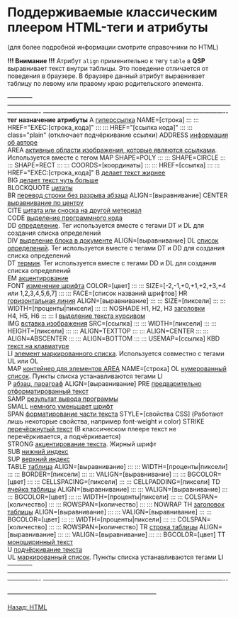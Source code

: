 # Поддерживаемые классическим плеером HTML-теги и атрибуты

(для более подробной информации смотрите справочники по HTML)

**!!! Внимание !!!** Атрибут `align` применительно к тегу `table` в **QSP** выравнивает текст внутри таблицы. Это поведение отличается от поведения в браузере. В браузере данный атрибут выравнивает таблицу по левому или правому краю родительского элемента.

  ———— —————————————————————————————————————————- —————————————————————————————--
  **тег**      **назначение**                                                                                                               **атрибуты**
  A            [гиперссылка](http://htmlbook.ru/html/a)                                                                                     NAME=\[строка\]
  :::          :::                                                                                                                          HREF="EXEC:\[строка_кода\]"
  :::          :::                                                                                                                          HREF="\[ссылка кода\]"
  :::          :::                                                                                                                          class="plain" (отключает подчёркивание ссылки)
  ADDRESS      [информация об авторе](http://htmlbook.ru/html/address)                                                                      
  AREA         [активные области изображения, которые являются ссылками](http://htmlbook.ru/html/area). Используется вместе с тегом MAP     SHAPE=POLY
  :::          :::                                                                                                                          SHAPE=CIRCLE
  :::          :::                                                                                                                          SHAPE=RECT
  :::          :::                                                                                                                          COORDS=\[координаты\]
  :::          :::                                                                                                                          HREF=\[ссылка\]
  :::          :::                                                                                                                          HREF="EXEC:\[строка_кода\]"
  B            [делает текст жирнее](http://htmlbook.ru/html/b)                                                                             
  BIG          [делает текст чуть больше](http://htmlbook.ru/html/big)                                                                      
  BLOCKQUOTE   [цитаты](http://htmlbook.ru/html/blockquote)                                                                                 
  BR           [перевод строки без разрыва абзаца](http://htmlbook.ru/html/br)                                                              ALIGN=\[выравнивание\]
  CENTER       [выравнивание по центру](http://htmlbook.ru/html/center)                                                                     
  CITE         [цитата или сноска на другой метериал](http://htmlbook.ru/html/cite)                                                         
  CODE         [выделение программного кода](http://htmlbook.ru/html/code)                                                                  
  DD           [определение](http://htmlbook.ru/html/dd). Тег используется вместе с тегами DT и DL для создания списка определений          
  DIV          [выделение блока в документе](http://htmlbook.ru/html/div)                                                                   ALIGN=\[выравнивание\]
  DL           [список определений](http://htmlbook.ru/html/dl). Тег используется вместе с тегами DT и DD для создания списка определений   
  DT           [термин](http://htmlbook.ru/html/dt). Тег используется вместе с тегами DD и DL для создания списка определений               
  EM           [акцентирование](http://htmlbook.ru/html/em)                                                                                 
  FONT         [изменение шрифта](http://htmlbook.ru/html/font)                                                                             COLOR=\[цвет\]
  :::          :::                                                                                                                          SIZE=\[-2,-1,+0,+1,+2,+3,+4 или 1,2,3,4,5,6,7\]
  :::          :::                                                                                                                          FACE=\[список названий шрифтов\]
  HR           [горизонтальная линия](http://htmlbook.ru/html/hr)                                                                           ALIGN=\[выравнивание\]
  :::          :::                                                                                                                          SIZE=\[пиксели\]
  :::          :::                                                                                                                          WIDTH=\[проценты\|пиксели\]
  :::          :::                                                                                                                          NOSHADE
  H1, H2, H3   [заголовки](http://htmlbook.ru/html/h1)                                                                                      
  H4, H5, H6   :::                                                                                                                          :::
  I            [выделение текста курсивом](http://htmlbook.ru/html/i)                                                                       
  IMG          [вставка изображения](http://htmlbook.ru/html/img)                                                                           SRC=\[ссылка\]
  :::          :::                                                                                                                          WIDTH=\[пиксели\]
  :::          :::                                                                                                                          HEIGHT=\[пиксели\]
  :::          :::                                                                                                                          ALIGN=TEXTTOP
  :::          :::                                                                                                                          ALIGN=CENTER
  :::          :::                                                                                                                          ALIGN=ABSCENTER
  :::          :::                                                                                                                          ALIGN=BOTTOM
  :::          :::                                                                                                                          USEMAP=\[ссылка\]
  KBD          [текст на клавиатуре](http://htmlbook.ru/html/kbd)                                                                           
  LI           [элемент маркированного списка](http://htmlbook.ru/html/li). Используется совместно с тегами UL или OL                       
  MAP          [контейнер для элементов AREA](http://htmlbook.ru/html/map)                                                                  NAME=\[строка\]
  OL           [нумерованный список](http://htmlbook.ru/html/ol). Пункты списка устанавливаются тегами LI                                   
  P            [абзац, параграф](http://htmlbook.ru/html/p)                                                                                 ALIGN=\[выравнивание\]
  PRE          [предварительно отформатированный текст](http://htmlbook.ru/html/pre)                                                        
  SAMP         [результат вывода программы](http://htmlbook.ru/html/samp)                                                                   
  SMALL        [немного уменьшает шрифт](http://htmlbook.ru/html/small)                                                                     
  SPAN         [форматирование части текста](http://htmlbook.ru/html/span)                                                                  STYLE=\[свойства CSS\] (Работают лишь некоторые свойства, например font-weight и color)
  STRIKE       [перечёркнутый текст](http://htmlbook.ru/html/strike) (В классическом плеере текст не перечёркивается, а подчёркивается)     
  STRONG       [акцентирование текста](http://htmlbook.ru/html/strong). Жирный шрифт                                                        
  SUB          [нижний индекс](http://htmlbook.ru/html/sub)                                                                                 
  SUP          [верхний индекс](http://htmlbook.ru/html/sup)                                                                                
  TABLE        [таблица](http://htmlbook.ru/html/table)                                                                                     ALIGN=\[выравнивание\]
  :::          :::                                                                                                                          WIDTH=\[проценты\|пиксели\]
  :::          :::                                                                                                                          BORDER=\[пиксели\]
  :::          :::                                                                                                                          VALIGN=\[выравнивание\]
  :::          :::                                                                                                                          BGCOLOR=\[цвет\]
  :::          :::                                                                                                                          CELLSPACING=\[пиксели\]
  :::          :::                                                                                                                          CELLPADDING=\[пиксели\]
  TD           [ячейка таблицы](http://htmlbook.ru/html/td)                                                                                 ALIGN=\[выравнивание\]
  :::          :::                                                                                                                          VALIGN=\[выравнивание\]
  :::          :::                                                                                                                          BGCOLOR=\[цвет\]
  :::          :::                                                                                                                          WIDTH=\[проценты\|пиксели\]
  :::          :::                                                                                                                          COLSPAN=\[количество\]
  :::          :::                                                                                                                          ROWSPAN=\[количество\]
  :::          :::                                                                                                                          NOWRAP
  TH           [заголовок таблицы](http://htmlbook.ru/html/th)                                                                              ALIGN=\[выравнивание\]
  :::          :::                                                                                                                          VALIGN=\[выравнивание\]
  :::          :::                                                                                                                          BGCOLOR=\[цвет\]
  :::          :::                                                                                                                          WIDTH=\[проценты\|пиксели\]
  :::          :::                                                                                                                          COLSPAN=\[количество\]
  :::          :::                                                                                                                          ROWSPAN=\[количество\]
  TR           [строка таблицы](http://htmlbook.ru/html/tr)                                                                                 ALIGN=\[выравнивание\]
  :::          :::                                                                                                                          VALIGN=\[выравнивание\]
  :::          :::                                                                                                                          BGCOLOR=\[цвет\]
  TT           [моноширинный текст](http://htmlbook.ru/html/tt)                                                                             
  U            [подчёркивание текста](http://htmlbook.ru/html/u)                                                                            
  UL           [маркированный список](http://htmlbook.ru/html/ul). Пункты списка устанавливаются тегами LI                                  
  ———— —————————————————————————————————————————- —————————————————————————————--

————————————————————————

[Назад: HTML](../../design/html.md)
